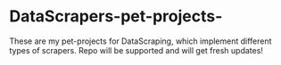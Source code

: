 # DataScrapers-pet-projects-
These are my pet-projects for DataScraping, which implement different types of scrapers.
Repo will be supported and will get fresh updates!
